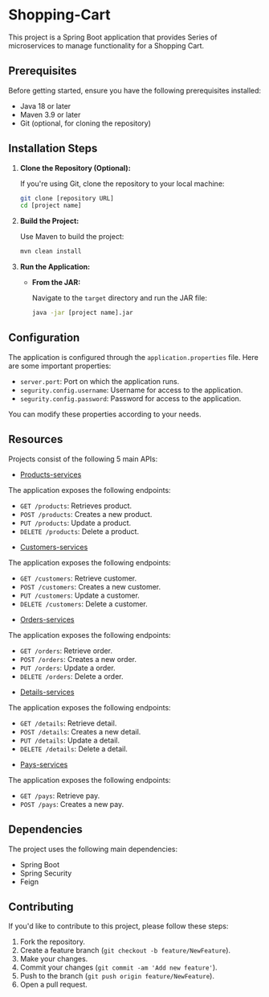 # Shopping-Cart
This project is a Spring Boot application that provides Series of microservices to manage functionality for a Shopping Cart.

## Prerequisites

Before getting started, ensure you have the following prerequisites installed:

* Java 18 or later
* Maven 3.9 or later
* Git (optional, for cloning the repository)

## Installation Steps

1.  **Clone the Repository (Optional):**

    If you're using Git, clone the repository to your local machine:

    ```bash
    git clone [repository URL]
    cd [project name]
    ```

2.  **Build the Project:**

    Use Maven to build the project:

    ```bash
    mvn clean install
    ```

3.  **Run the Application:**

    * **From the JAR:**

        Navigate to the `target` directory and run the JAR file:

        ```bash
        java -jar [project name].jar

## Configuration

The application is configured through the `application.properties` file. Here are some important properties:

* `server.port`: Port on which the application runs.
* `segurity.config.username`: Username for access to the application.
* `segurity.config.password`: Password for access to the application.

You can modify these properties according to your needs.

## Resources
Projects consist of the following 5 main APIs:

- [Products-services](http://localhost:8080/products-services/v1/swagger-ui/index.html)

The application exposes the following endpoints:

* `GET /products`: Retrieves product.
* `POST /products`: Creates a new product.
* `PUT /products`: Update a product.
* `DELETE /products`: Delete a product.

- [Customers-services](http://localhost:8081/customers-services/v1/swagger-ui/index.html)

The application exposes the following endpoints:

* `GET /customers`: Retrieve customer.
* `POST /customers`: Creates a new customer.
* `PUT /customers`: Update a customer.
* `DELETE /customers`: Delete a customer.

- [Orders-services](http://localhost:8082/orders-services/v1/swagger-ui/index.html)

The application exposes the following endpoints:

* `GET /orders`: Retrieve order.
* `POST /orders`: Creates a new order.
* `PUT /orders`: Update a order.
* `DELETE /orders`: Delete a order.

- [Details-services](http://localhost:8083/details-services/v1/swagger-ui/index.html)

The application exposes the following endpoints:

* `GET /details`: Retrieve detail.
* `POST /details`: Creates a new detail.
* `PUT /details`: Update a detail.
* `DELETE /details`: Delete a detail.

- [Pays-services](http://localhost:8084/pays-services/v1/swagger-ui/index.html)

The application exposes the following endpoints:

* `GET /pays`: Retrieve pay.
* `POST /pays`: Creates a new pay.


## Dependencies

The project uses the following main dependencies:

* Spring Boot
* Spring Security
* Feign

## Contributing

If you'd like to contribute to this project, please follow these steps:

1.  Fork the repository.
2.  Create a feature branch (`git checkout -b feature/NewFeature`).
3.  Make your changes.
4.  Commit your changes (`git commit -am 'Add new feature'`).
5.  Push to the branch (`git push origin feature/NewFeature`).
6.  Open a pull request.